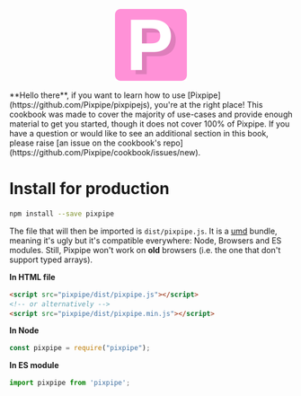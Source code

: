 <p style="text-align:center;"><img src="images/org_logo_vector_rounded.png" width="128"></p>  
**Hello there**, if you want to learn how to use [Pixpipe](https://github.com/Pixpipe/pixpipejs), you're at the right place! This cookbook was made to cover the majority of use-cases and provide enough material to get you started, though it does not cover 100% of Pixpipe. If you have a question or would like to see an additional section in this book, please raise [an issue on the cookbook's repo](https://github.com/Pixpipe/cookbook/issues/new).

# Install for production
```bash
npm install --save pixpipe
```

The file that will then be imported is `dist/pixpipe.js`. It is a [umd](https://github.com/umdjs/umd) bundle, meaning it's ugly but it's compatible everywhere: Node, Browsers and ES modules. Still, Pixpipe won't work on **old** browsers (i.e. the one that don't support typed arrays).

**In HTML file**
```html
<script src="pixpipe/dist/pixpipe.js"></script>
<!-- or alternatively -->
<script src="pixpipe/dist/pixpipe.min.js"></script>
```

**In Node**
```js
const pixpipe = require("pixpipe");
```

**In ES module**
```js
import pixpipe from 'pixpipe';
```
